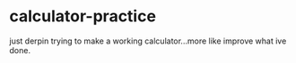 # calculator-practice
just derpin trying to make a working calculator...more like improve what ive done. 
